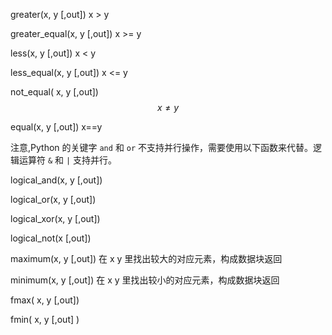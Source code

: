 greater\(x, y \[,out\]\)      x &gt; y

greater\_equal\(x,  y  \[,out\]\)    x &gt;= y

less\(x, y \[,out\]\)      x &lt; y

less\_equal\(x, y \[,out\]\)      x &lt;= y

not\_equal\( x, y \[,out\]\)    $$x \neq y$$

equal\(x,  y \[,out\]\)   x==y

注意,Python 的关键字 `and` 和 `or` 不支持并行操作，需要使用以下函数来代替。逻辑运算符 `&` 和 `|` 支持并行。

logical\_and\(x, y \[,out\]\)

logical\_or\(x, y \[,out\]\)

logical\_xor\(x, y \[,out\]\)

logical\_not\(x \[,out\]\)

maximum\(x, y \[,out\]\)  在 x y 里找出较大的对应元素，构成数据块返回

minimum\(x, y \[,out\]\)   在 x y 里找出较小的对应元素，构成数据块返回

fmax\( x, y \[,out\]\)

fmin\( x, y \[,out\] \)

